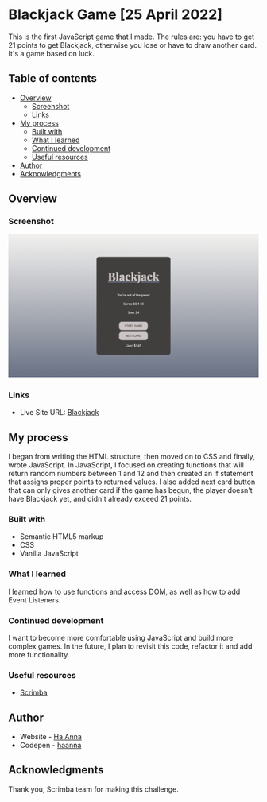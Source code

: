 # Blackjack Game [25 April 2022]

This is the first JavaScript game that I made. The rules are: you have to get 21 points to get Blackjack, otherwise you lose or have to draw another card. It's a game based on luck.

## Table of contents

- [Overview](#overview)
  - [Screenshot](#screenshot)
  - [Links](#links)
- [My process](#my-process)
  - [Built with](#built-with)
  - [What I learned](#what-i-learned)
  - [Continued development](#continued-development)
  - [Useful resources](#useful-resources)
- [Author](#author)
- [Acknowledgments](#acknowledgments)

## Overview

### Screenshot

![alt text](./screenshot_blackjack.png)

### Links

- Live Site URL: [Blackjack](https://its-haanna.github.io/Scrimba_Projects/Blackjack)

## My process

I began from writing the HTML structure, then moved on to CSS and finally, wrote JavaScript. In JavaScript, I focused on creating functions that will return random numbers between 1 and 12 and then created an if statement that assigns proper points to returned values.
I also added next card button that can only gives another card if the game has begun, the player doesn't have Blackjack yet, and didn't already exceed 21 points.

### Built with

- Semantic HTML5 markup
- CSS
- Vanilla JavaScript

### What I learned

I learned how to use functions and access DOM, as well as how to add Event Listeners.

### Continued development

I want to become more comfortable using JavaScript and build more complex games. In the future, I plan to revisit this code, refactor it and add more functionality.

### Useful resources

- [Scrimba](https://www.scrimba.com)

## Author

- Website - [Ha Anna](https://haanna.com)
- Codepen - [haanna](https://codepen.io/haanna)

## Acknowledgments

Thank you, Scrimba team for making this challenge.
